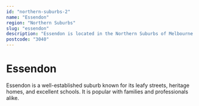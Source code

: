 ```yaml
---
id: "northern-suburbs-2"
name: "Essendon"
region: "Northern Suburbs"
slug: "essendon"
description: "Essendon is located in the Northern Suburbs of Melbourne. Find trusted local plumbers serving this area."
postcode: "3040"
---
```


# Essendon

Essendon is a well-established suburb known for its leafy streets, heritage homes, and excellent schools. It is popular with families and professionals alike. 